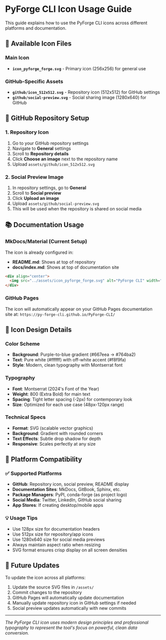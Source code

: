 # PyForge CLI Icon Usage Guide

This guide explains how to use the PyForge CLI icons across different platforms and documentation.

## 📁 Available Icon Files

### Main Icon
- **`icon_pyforge_forge.svg`** - Primary icon (256x256) for general use

### GitHub-Specific Assets
- **`github/icon_512x512.svg`** - Repository icon (512x512) for GitHub settings
- **`github/social-preview.svg`** - Social sharing image (1280x640) for GitHub

## 🔧 GitHub Repository Setup

### 1. Repository Icon
1. Go to your GitHub repository settings
2. Navigate to **General** settings
3. Scroll to **Repository details**
4. Click **Choose an image** next to the repository name
5. Upload `assets/github/icon_512x512.svg`

### 2. Social Preview Image
1. In repository settings, go to **General**
2. Scroll to **Social preview**
3. Click **Upload an image**
4. Upload `assets/github/social-preview.svg`
5. This will be used when the repository is shared on social media

## 📚 Documentation Usage

### MkDocs/Material (Current Setup)
The icon is already configured in:
- **README.md**: Shows at top of repository
- **docs/index.md**: Shows at top of documentation site

```markdown
<div align="center">
  <img src="../assets/icon_pyforge_forge.svg" alt="PyForge CLI" width="128" height="128">
</div>
```

### GitHub Pages
The icon will automatically appear on your GitHub Pages documentation site at:
`https://py-forge-cli.github.io/PyForge-CLI/`

## 🎨 Icon Design Details

### Color Scheme
- **Background**: Purple-to-blue gradient (#667eea → #764ba2)
- **Text**: Pure white (#ffffff) with off-white accent (#f8f9fa)
- **Style**: Modern, clean typography with Montserrat font

### Typography
- **Font**: Montserrat (2024's Font of the Year)
- **Weight**: 800 (Extra Bold) for main text
- **Spacing**: Tight letter spacing (-2px) for contemporary look
- **Size**: Optimized for each use case (48px-120px range)

### Technical Specs
- **Format**: SVG (scalable vector graphics)
- **Background**: Gradient with rounded corners
- **Text Effects**: Subtle drop shadow for depth
- **Responsive**: Scales perfectly at any size

## 📱 Platform Compatibility

### ✅ Supported Platforms
- **GitHub**: Repository icon, social preview, README display
- **Documentation Sites**: MkDocs, GitBook, Sphinx, etc.
- **Package Managers**: PyPI, conda-forge (as project logo)
- **Social Media**: Twitter, LinkedIn, GitHub social sharing
- **App Stores**: If creating desktop/mobile apps

### 💡 Usage Tips
- Use 128px size for documentation headers
- Use 512px size for repository/app icons  
- Use 1280x640 size for social media previews
- Always maintain aspect ratio when resizing
- SVG format ensures crisp display on all screen densities

## 🔄 Future Updates

To update the icon across all platforms:
1. Update the source SVG files in `/assets/`
2. Commit changes to the repository
3. GitHub Pages will automatically update documentation
4. Manually update repository icon in GitHub settings if needed
5. Social preview updates automatically with new commits

---

*The PyForge CLI icon uses modern design principles and professional typography to represent the tool's focus on powerful, clean data conversion.*